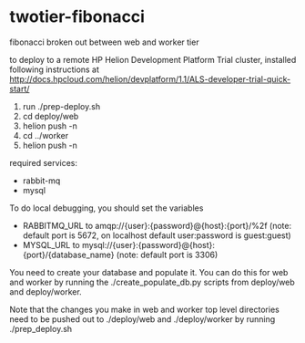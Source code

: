 # twotier-fibonacci
fibonacci broken out between web and worker tier

to deploy to a remote HP Helion Development Platform Trial cluster, installed following instructions at http://docs.hpcloud.com/helion/devplatform/1.1/ALS-developer-trial-quick-start/


1. run ./prep-deploy.sh
2. cd deploy/web
3. helion push -n
4. cd ../worker
5. helion push -n

required services:
* rabbit-mq
* mysql

To do local debugging, you should set the variables 
* RABBITMQ_URL to amqp://{user}:{password}@{host}:{port}/%2f (note: default port is 5672, on localhost default user:password is guest:guest)
* MYSQL_URL to mysql://{user}:{password}@{host}:{port}/{database_name} (note: default port is 3306)

You need to create your database and populate it. You can do this for web and worker by running the ./create_populate_db.py scripts from deploy/web and deploy/worker. 

Note that the changes you make in web and worker top level directories need to be pushed out to ./deploy/web and ./deploy/worker by running ./prep_deploy.sh





